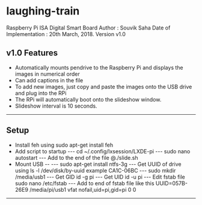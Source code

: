 # laughing-train

Raspberry Pi ISA Digital Smart Board
Author : Souvik Saha 
Date of Implementation : 20th March, 2018.
Version v1.0


v1.0 Features 
------------------------------------------
* Automatically mounts pendrive to the Raspberry Pi and displays the images in numerical order
* Can add captions in the file
* To add new images, just copy and paste the images onto the USB drive and plug into the RPi
* The RPi will automatically boot onto the slideshow window.
* Slideshow interval is 10 seconds.
------------------------------------------

Setup
------------------------------------------
* Install feh using sudo apt-get install feh
* Add script to startup
--- cd ~/.config/lxsession/LXDE-pi
--- sudo nano autostart
--- Add to the end of the file @./slide.sh
* Mount USB --
--- sudo apt-get install ntfs-3g
--- Get UUID of drive using ls -l /dev/disk/by-uuid example CA1C-06BC 
--- sudo mkdir /media/usb1
--- Get GID id -g pi
--- Get UID id -u pi
--- Edit fstab file sudo nano /etc/fstab
--- Add to end of fstab file like this 
	UUID=057B-26E9 /media/pi/usb1 vfat nofail,uid=pi,gid=pi 0 0
------------------------------------------
